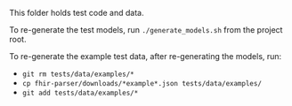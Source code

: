 This folder holds test code and data.

To re-generate the test models, run `./generate_models.sh` from the project root.

To re-generate the example test data, after re-generating the models,
run:
- `git rm tests/data/examples/*`
- `cp fhir-parser/downloads/*example*.json tests/data/examples/`
- `git add tests/data/examples/*`

